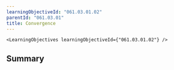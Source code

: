 ```yaml
---
learningObjectiveId: "061.03.01.02"
parentId: "061.03.01"
title: Convergence
---
```


```tsx eval
<LearningObjectives learningObjectiveId={"061.03.01.02"} />
```

## Summary
